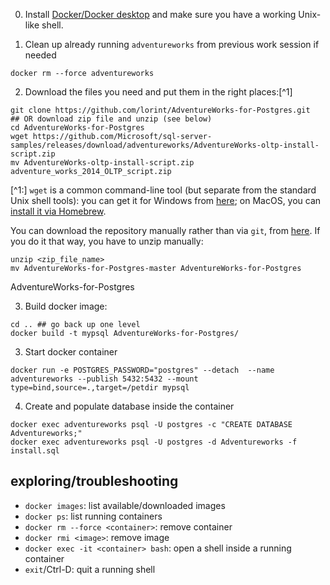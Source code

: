 0. Install [Docker/Docker desktop](https://docs.docker.com/desktop/) and make sure you have a working Unix-like shell.

1. Clean up already running `adventureworks` from previous work session if needed
```{bash}
docker rm --force adventureworks
```
2. Download the files you need and put them in the right places:[^1]
```{bash}
git clone https://github.com/lorint/AdventureWorks-for-Postgres.git
## OR download zip file and unzip (see below)
cd AdventureWorks-for-Postgres
wget https://github.com/Microsoft/sql-server-samples/releases/download/adventureworks/AdventureWorks-oltp-install-script.zip
mv AdventureWorks-oltp-install-script.zip adventure_works_2014_OLTP_script.zip
```

[^1:] `wget` is a common command-line tool (but separate from the standard Unix shell tools): you can get it for Windows from [here](https://gnuwin32.sourceforge.net/packages/wget.htm); on MacOS, you can [install it via Homebrew](https://formulae.brew.sh/formula/wget).

You can download the repository manually rather than via `git`, from [here](https://github.com/lorint/AdventureWorks-for-Postgres/archive/refs/heads/master.zip). If you do it that way, you have to unzip manually:

```{bash}
unzip <zip_file_name>
mv AdventureWorks-for-Postgres-master AdventureWorks-for-Postgres
```

AdventureWorks-for-Postgres

3. Build docker image:

```{bash}
cd .. ## go back up one level
docker build -t mypsql AdventureWorks-for-Postgres/
```

3. Start docker container

```{bash}
docker run -e POSTGRES_PASSWORD="postgres" --detach  --name adventureworks --publish 5432:5432 --mount type=bind,source=.,target=/petdir mypsql
```

4. Create and populate database inside the container

```{bash}
docker exec adventureworks psql -U postgres -c "CREATE DATABASE Adventureworks;"  
docker exec adventureworks psql -U postgres -d Adventureworks -f install.sql
```

## exploring/troubleshooting

* `docker images`: list available/downloaded images
* `docker ps`: list running containers
* `docker rm --force <container>`: remove container 
* `docker rmi <image>`: remove image
* `docker exec -it <container> bash`: open a shell inside a running container
* `exit`/Ctrl-D: quit a running shell 
